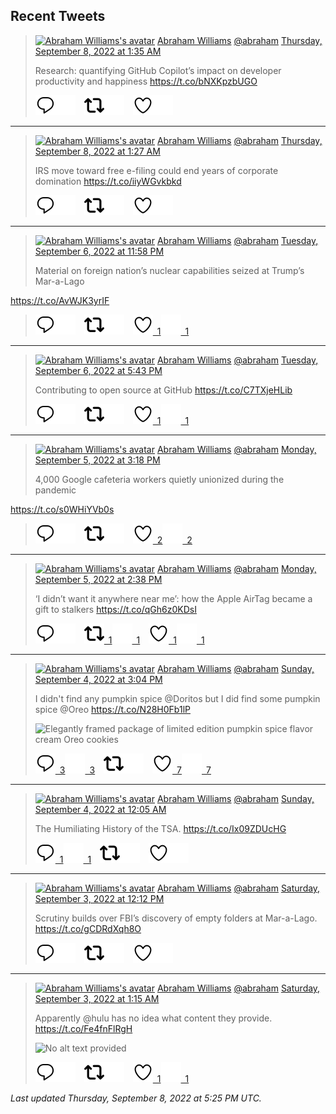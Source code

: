 ## Recent Tweets

> [![Abraham Williams's avatar](https://pbs.twimg.com/profile_images/897079141719195648/_mvh-QJH_mini.jpg)](https://twitter.com/abraham) [Abraham Williams](https://twitter.com/abraham) [@abraham](https://twitter.com/abraham) [Thursday, September 8, 2022 at 1:35 AM](https://twitter.com/abraham/status/1567688138742546434)
>
> Research: quantifying GitHub Copilot’s impact on developer productivity and happiness https://t.co/bNXKpzbUGO
>
> [![Reply](./images/reply_light.svg#gh-light-mode-only "Reply")](https://twitter.com/intent/tweet?in_reply_to=1567688138742546434#gh-light-mode-only)[![Reply](./images/reply.svg#gh-dark-mode-only "Reply")](https://twitter.com/intent/tweet?in_reply_to=1567688138742546434#gh-dark-mode-only)&emsp;[![Retweet](./images/retweet_light.svg#gh-light-mode-only "Retweet")](https://twitter.com/intent/retweet?tweet_id=1567688138742546434#gh-light-mode-only)[![Retweet](./images/retweet.svg#gh-dark-mode-only "Retweet")](https://twitter.com/intent/retweet?tweet_id=1567688138742546434#gh-dark-mode-only)&emsp;[![Like](./images/like_light.svg#gh-light-mode-only "Like")](https://twitter.com/intent/favorite?tweet_id=1567688138742546434#gh-light-mode-only)[![Like](./images/like.svg#gh-dark-mode-only "Like")](https://twitter.com/intent/favorite?tweet_id=1567688138742546434#gh-dark-mode-only)


---

> [![Abraham Williams's avatar](https://pbs.twimg.com/profile_images/897079141719195648/_mvh-QJH_mini.jpg)](https://twitter.com/abraham) [Abraham Williams](https://twitter.com/abraham) [@abraham](https://twitter.com/abraham) [Thursday, September 8, 2022 at 1:27 AM](https://twitter.com/abraham/status/1567685986397655040)
>
> IRS move toward free e-filing could end years of corporate domination https://t.co/iiyWGvkbkd
>
> [![Reply](./images/reply_light.svg#gh-light-mode-only "Reply")](https://twitter.com/intent/tweet?in_reply_to=1567685986397655040#gh-light-mode-only)[![Reply](./images/reply.svg#gh-dark-mode-only "Reply")](https://twitter.com/intent/tweet?in_reply_to=1567685986397655040#gh-dark-mode-only)&emsp;[![Retweet](./images/retweet_light.svg#gh-light-mode-only "Retweet")](https://twitter.com/intent/retweet?tweet_id=1567685986397655040#gh-light-mode-only)[![Retweet](./images/retweet.svg#gh-dark-mode-only "Retweet")](https://twitter.com/intent/retweet?tweet_id=1567685986397655040#gh-dark-mode-only)&emsp;[![Like](./images/like_light.svg#gh-light-mode-only "Like")](https://twitter.com/intent/favorite?tweet_id=1567685986397655040#gh-light-mode-only)[![Like](./images/like.svg#gh-dark-mode-only "Like")](https://twitter.com/intent/favorite?tweet_id=1567685986397655040#gh-dark-mode-only)


---

> [![Abraham Williams's avatar](https://pbs.twimg.com/profile_images/897079141719195648/_mvh-QJH_mini.jpg)](https://twitter.com/abraham) [Abraham Williams](https://twitter.com/abraham) [@abraham](https://twitter.com/abraham) [Tuesday, September 6, 2022 at 11:58 PM](https://twitter.com/abraham/status/1567301355492065280)
>
> Material on foreign nation’s nuclear capabilities seized at Trump’s Mar-a-Lago

https://t.co/AvWJK3yrIF
>
> [![Reply](./images/reply_light.svg#gh-light-mode-only "Reply")](https://twitter.com/intent/tweet?in_reply_to=1567301355492065280#gh-light-mode-only)[![Reply](./images/reply.svg#gh-dark-mode-only "Reply")](https://twitter.com/intent/tweet?in_reply_to=1567301355492065280#gh-dark-mode-only)&emsp;[![Retweet](./images/retweet_light.svg#gh-light-mode-only "Retweet")](https://twitter.com/intent/retweet?tweet_id=1567301355492065280#gh-light-mode-only)[![Retweet](./images/retweet.svg#gh-dark-mode-only "Retweet")](https://twitter.com/intent/retweet?tweet_id=1567301355492065280#gh-dark-mode-only)&emsp;[![Like](./images/like_light.svg#gh-light-mode-only "Like")&ensp;1](https://twitter.com/intent/favorite?tweet_id=1567301355492065280#gh-light-mode-only)[![Like](./images/like.svg#gh-dark-mode-only "Like")&ensp;1](https://twitter.com/intent/favorite?tweet_id=1567301355492065280#gh-dark-mode-only)


---

> [![Abraham Williams's avatar](https://pbs.twimg.com/profile_images/897079141719195648/_mvh-QJH_mini.jpg)](https://twitter.com/abraham) [Abraham Williams](https://twitter.com/abraham) [@abraham](https://twitter.com/abraham) [Tuesday, September 6, 2022 at 5:43 PM](https://twitter.com/abraham/status/1567206838831136768)
>
> Contributing to open source at GitHub https://t.co/C7TXjeHLib
>
> [![Reply](./images/reply_light.svg#gh-light-mode-only "Reply")](https://twitter.com/intent/tweet?in_reply_to=1567206838831136768#gh-light-mode-only)[![Reply](./images/reply.svg#gh-dark-mode-only "Reply")](https://twitter.com/intent/tweet?in_reply_to=1567206838831136768#gh-dark-mode-only)&emsp;[![Retweet](./images/retweet_light.svg#gh-light-mode-only "Retweet")](https://twitter.com/intent/retweet?tweet_id=1567206838831136768#gh-light-mode-only)[![Retweet](./images/retweet.svg#gh-dark-mode-only "Retweet")](https://twitter.com/intent/retweet?tweet_id=1567206838831136768#gh-dark-mode-only)&emsp;[![Like](./images/like_light.svg#gh-light-mode-only "Like")&ensp;1](https://twitter.com/intent/favorite?tweet_id=1567206838831136768#gh-light-mode-only)[![Like](./images/like.svg#gh-dark-mode-only "Like")&ensp;1](https://twitter.com/intent/favorite?tweet_id=1567206838831136768#gh-dark-mode-only)


---

> [![Abraham Williams's avatar](https://pbs.twimg.com/profile_images/897079141719195648/_mvh-QJH_mini.jpg)](https://twitter.com/abraham) [Abraham Williams](https://twitter.com/abraham) [@abraham](https://twitter.com/abraham) [Monday, September 5, 2022 at 3:18 PM](https://twitter.com/abraham/status/1566808016749568001)
>
> 4,000 Google cafeteria workers quietly unionized during the pandemic

https://t.co/s0WHiYVb0s
>
> [![Reply](./images/reply_light.svg#gh-light-mode-only "Reply")](https://twitter.com/intent/tweet?in_reply_to=1566808016749568001#gh-light-mode-only)[![Reply](./images/reply.svg#gh-dark-mode-only "Reply")](https://twitter.com/intent/tweet?in_reply_to=1566808016749568001#gh-dark-mode-only)&emsp;[![Retweet](./images/retweet_light.svg#gh-light-mode-only "Retweet")](https://twitter.com/intent/retweet?tweet_id=1566808016749568001#gh-light-mode-only)[![Retweet](./images/retweet.svg#gh-dark-mode-only "Retweet")](https://twitter.com/intent/retweet?tweet_id=1566808016749568001#gh-dark-mode-only)&emsp;[![Like](./images/like_light.svg#gh-light-mode-only "Like")&ensp;2](https://twitter.com/intent/favorite?tweet_id=1566808016749568001#gh-light-mode-only)[![Like](./images/like.svg#gh-dark-mode-only "Like")&ensp;2](https://twitter.com/intent/favorite?tweet_id=1566808016749568001#gh-dark-mode-only)


---

> [![Abraham Williams's avatar](https://pbs.twimg.com/profile_images/897079141719195648/_mvh-QJH_mini.jpg)](https://twitter.com/abraham) [Abraham Williams](https://twitter.com/abraham) [@abraham](https://twitter.com/abraham) [Monday, September 5, 2022 at 2:38 PM](https://twitter.com/abraham/status/1566797887773806597)
>
> ‘I didn’t want it anywhere near me’: how the Apple AirTag became a gift to stalkers https://t.co/qGh6z0KDsI
>
> [![Reply](./images/reply_light.svg#gh-light-mode-only "Reply")](https://twitter.com/intent/tweet?in_reply_to=1566797887773806597#gh-light-mode-only)[![Reply](./images/reply.svg#gh-dark-mode-only "Reply")](https://twitter.com/intent/tweet?in_reply_to=1566797887773806597#gh-dark-mode-only)&emsp;[![Retweet](./images/retweet_light.svg#gh-light-mode-only "Retweet")&ensp;1](https://twitter.com/intent/retweet?tweet_id=1566797887773806597#gh-light-mode-only)[![Retweet](./images/retweet.svg#gh-dark-mode-only "Retweet")&ensp;1](https://twitter.com/intent/retweet?tweet_id=1566797887773806597#gh-dark-mode-only)&emsp;[![Like](./images/like_light.svg#gh-light-mode-only "Like")&ensp;1](https://twitter.com/intent/favorite?tweet_id=1566797887773806597#gh-light-mode-only)[![Like](./images/like.svg#gh-dark-mode-only "Like")&ensp;1](https://twitter.com/intent/favorite?tweet_id=1566797887773806597#gh-dark-mode-only)


---

> [![Abraham Williams's avatar](https://pbs.twimg.com/profile_images/897079141719195648/_mvh-QJH_mini.jpg)](https://twitter.com/abraham) [Abraham Williams](https://twitter.com/abraham) [@abraham](https://twitter.com/abraham) [Sunday, September 4, 2022 at 3:04 PM](https://twitter.com/abraham/status/1566442026601676801)
>
> I didn't find any pumpkin spice @Doritos but I did find some pumpkin spice @Oreo https://t.co/N28H0Fb1lP
>
> ![Elegantly framed package of limited edition pumpkin spice flavor cream Oreo cookies](https://pbs.twimg.com/media/Fb0ePq-XkAAP3W8.jpg)
>
> [![Reply](./images/reply_light.svg#gh-light-mode-only "Reply")&ensp;3](https://twitter.com/intent/tweet?in_reply_to=1566442026601676801#gh-light-mode-only)[![Reply](./images/reply.svg#gh-dark-mode-only "Reply")&ensp;3](https://twitter.com/intent/tweet?in_reply_to=1566442026601676801#gh-dark-mode-only)&emsp;[![Retweet](./images/retweet_light.svg#gh-light-mode-only "Retweet")](https://twitter.com/intent/retweet?tweet_id=1566442026601676801#gh-light-mode-only)[![Retweet](./images/retweet.svg#gh-dark-mode-only "Retweet")](https://twitter.com/intent/retweet?tweet_id=1566442026601676801#gh-dark-mode-only)&emsp;[![Like](./images/like_light.svg#gh-light-mode-only "Like")&ensp;7](https://twitter.com/intent/favorite?tweet_id=1566442026601676801#gh-light-mode-only)[![Like](./images/like.svg#gh-dark-mode-only "Like")&ensp;7](https://twitter.com/intent/favorite?tweet_id=1566442026601676801#gh-dark-mode-only)


---

> [![Abraham Williams's avatar](https://pbs.twimg.com/profile_images/897079141719195648/_mvh-QJH_mini.jpg)](https://twitter.com/abraham) [Abraham Williams](https://twitter.com/abraham) [@abraham](https://twitter.com/abraham) [Sunday, September 4, 2022 at 12:05 AM](https://twitter.com/abraham/status/1566215756584476674)
>
> The Humiliating History of the TSA.
https://t.co/Ix09ZDUcHG
>
> [![Reply](./images/reply_light.svg#gh-light-mode-only "Reply")&ensp;1](https://twitter.com/intent/tweet?in_reply_to=1566215756584476674#gh-light-mode-only)[![Reply](./images/reply.svg#gh-dark-mode-only "Reply")&ensp;1](https://twitter.com/intent/tweet?in_reply_to=1566215756584476674#gh-dark-mode-only)&emsp;[![Retweet](./images/retweet_light.svg#gh-light-mode-only "Retweet")](https://twitter.com/intent/retweet?tweet_id=1566215756584476674#gh-light-mode-only)[![Retweet](./images/retweet.svg#gh-dark-mode-only "Retweet")](https://twitter.com/intent/retweet?tweet_id=1566215756584476674#gh-dark-mode-only)&emsp;[![Like](./images/like_light.svg#gh-light-mode-only "Like")](https://twitter.com/intent/favorite?tweet_id=1566215756584476674#gh-light-mode-only)[![Like](./images/like.svg#gh-dark-mode-only "Like")](https://twitter.com/intent/favorite?tweet_id=1566215756584476674#gh-dark-mode-only)


---

> [![Abraham Williams's avatar](https://pbs.twimg.com/profile_images/897079141719195648/_mvh-QJH_mini.jpg)](https://twitter.com/abraham) [Abraham Williams](https://twitter.com/abraham) [@abraham](https://twitter.com/abraham) [Saturday, September 3, 2022 at 12:12 PM](https://twitter.com/abraham/status/1566036515490258947)
>
> Scrutiny builds over FBI’s discovery of empty folders at Mar-a-Lago.
https://t.co/gCDRdXqh8O
>
> [![Reply](./images/reply_light.svg#gh-light-mode-only "Reply")](https://twitter.com/intent/tweet?in_reply_to=1566036515490258947#gh-light-mode-only)[![Reply](./images/reply.svg#gh-dark-mode-only "Reply")](https://twitter.com/intent/tweet?in_reply_to=1566036515490258947#gh-dark-mode-only)&emsp;[![Retweet](./images/retweet_light.svg#gh-light-mode-only "Retweet")](https://twitter.com/intent/retweet?tweet_id=1566036515490258947#gh-light-mode-only)[![Retweet](./images/retweet.svg#gh-dark-mode-only "Retweet")](https://twitter.com/intent/retweet?tweet_id=1566036515490258947#gh-dark-mode-only)&emsp;[![Like](./images/like_light.svg#gh-light-mode-only "Like")](https://twitter.com/intent/favorite?tweet_id=1566036515490258947#gh-light-mode-only)[![Like](./images/like.svg#gh-dark-mode-only "Like")](https://twitter.com/intent/favorite?tweet_id=1566036515490258947#gh-dark-mode-only)


---

> [![Abraham Williams's avatar](https://pbs.twimg.com/profile_images/897079141719195648/_mvh-QJH_mini.jpg)](https://twitter.com/abraham) [Abraham Williams](https://twitter.com/abraham) [@abraham](https://twitter.com/abraham) [Saturday, September 3, 2022 at 1:15 AM](https://twitter.com/abraham/status/1565870944085737473)
>
> Apparently @hulu has no idea what content they provide. https://t.co/Fe4fnFlRgH
>
> ![No alt text provided](https://pbs.twimg.com/media/FbsXNkeX0AMK37e.jpg)
>
> [![Reply](./images/reply_light.svg#gh-light-mode-only "Reply")](https://twitter.com/intent/tweet?in_reply_to=1565870944085737473#gh-light-mode-only)[![Reply](./images/reply.svg#gh-dark-mode-only "Reply")](https://twitter.com/intent/tweet?in_reply_to=1565870944085737473#gh-dark-mode-only)&emsp;[![Retweet](./images/retweet_light.svg#gh-light-mode-only "Retweet")](https://twitter.com/intent/retweet?tweet_id=1565870944085737473#gh-light-mode-only)[![Retweet](./images/retweet.svg#gh-dark-mode-only "Retweet")](https://twitter.com/intent/retweet?tweet_id=1565870944085737473#gh-dark-mode-only)&emsp;[![Like](./images/like_light.svg#gh-light-mode-only "Like")&ensp;1](https://twitter.com/intent/favorite?tweet_id=1565870944085737473#gh-light-mode-only)[![Like](./images/like.svg#gh-dark-mode-only "Like")&ensp;1](https://twitter.com/intent/favorite?tweet_id=1565870944085737473#gh-dark-mode-only)


_Last updated Thursday, September 8, 2022 at 5:25 PM UTC._
